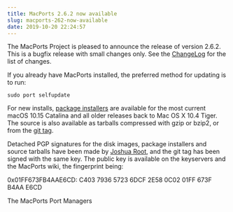 ```yaml
---
title: MacPorts 2.6.2 now available
slug: macports-262-now-available
date: 2019-10-20 22:24:57
---
```


The MacPorts Project is pleased to announce the release of version
2.6.2. This is a bugfix release with small changes only. See the
[ChangeLog][1] for the list of changes.

If you already have MacPorts installed, the preferred method for
updating is to run:

    sudo port selfupdate

For new installs, [package installers][2] are available for the most current
macOS 10.15 Catalina and all older releases back to Mac OS X 10.4 Tiger. The
source is also available as tarballs compressed with gzip or bzip2, or from the
[git tag][3].

Detached PGP signatures for the disk images, package installers and
source tarballs have been made by [Joshua Root][4], and the git tag has
been signed with the same key. The public key is available on the
keyservers and the MacPorts wiki, the fingerprint being:

0x01FF673FB4AAE6CD: C403 7936 5723 6DCF 2E58  0C02 01FF 673F B4AA E6CD

The MacPorts Port Managers

[1]: <https://github.com/macports/macports-base/blob/release-2.6/ChangeLog>
[2]: <https://www.macports.org/install.php>
[3]: <https://github.com/macports/macports-base/releases/tag/v2.6.2>
[4]: <https://trac.macports.org/wiki/jmr>
